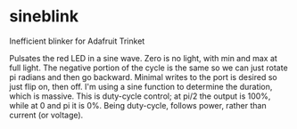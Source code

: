 sineblink
=========

Inefficient blinker for Adafruit Trinket

Pulsates the red LED in a sine wave. Zero is no light, with min and max at full light.
The negative portion of the cycle is the same so we can just rotate pi radians and then go backward.
Minimal writes to the port is desired so just flip on, then off.
I'm using a sine function to determine the duration, which is massive.
This is duty-cycle control; at pi/2 the output is 100%, while at 0 and pi it is 0%.
Being duty-cycle, follows power, rather than current (or voltage).  
